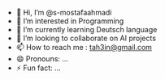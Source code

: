 - 👋 Hi, I’m @s-mostafaahmadi
- 👀 I’m interested in Programming
- 🌱 I’m currently learning Deutsch language
- 💞️ I’m looking to collaborate on AI projects
- 📫 How to reach me : tah3in@gmail.com
- 😄 Pronouns: ...
- ⚡ Fun fact: ...

<!---
s-mostafaahmadi/s-mostafaahmadi is a ✨ special ✨ repository because its `README.md` (this file) appears on your GitHub profile.
You can click the Preview link to take a look at your changes.
--->
